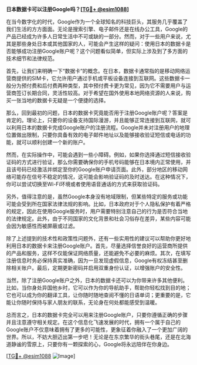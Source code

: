 **日本数据卡可以注册Google吗？[[TG💪+ @esim1088](https://t.me/s/esim1088)]**

在当今数字化的时代，Google作为一个全球知名的科技巨头，其服务几乎覆盖了我们生活的方方面面。无论是搜索引擎、电子邮件还是在线办公工具，Google的产品已经成为许多人日常生活中不可或缺的一部分。然而，对于一些用户来说，尤其是那些身处日本或其他国家的人，可能会产生这样的疑问：使用日本的数据卡是否能够成功注册Google账户呢？这个问题看似简单，但实际上涉及到了多方面的技术细节和法律规范。

首先，让我们来明确一下“数据卡”的概念。在日本，数据卡通常指的是移动网络运营商提供的SIM卡，它允许用户通过手机或平板设备连接到互联网。这些数据卡一般分为预付费和后付费两种类型，其中预付费卡更为常见，因为它不需要用户与运营商签订长期合同，灵活性较高。对于希望在国外使用本地网络资源的人来说，购买一张当地的数据卡无疑是一个便捷的选择。

那么，回到最初的问题，日本的数据卡究竟能否用于注册Google账户呢？答案是肯定的。理论上，只要你的设备支持国际漫游，并且能够正常连接到互联网，就可以利用日本的数据卡完成Google账户的注册流程。Google并未对注册用户的地理位置做出限制，只要你具备有效的电子邮件地址以及能够接收验证短信或电话的功能，就可以顺利创建一个新的账户。

然而，在实际操作中，可能会遇到一些小障碍。例如，如果你选择通过短信接收验证码的方式进行验证，那么你需要确保你的手机号码能够在日本境内正常使用，并且该号码已经激活并绑定至你的Google账户申请页面。此外，部分地区的移动网络可能存在信号不稳定的情况，这可能会影响验证码的及时送达。在这种情况下，你可以尝试切换至Wi-Fi环境或者使用语音通话的方式来获取验证码。

另外，值得注意的是，虽然Google本身没有地域限制，但某些特定的服务或功能可能会受到所在国家法律法规的影响。比如，日本政府对于个人隐私保护有着严格的规定，因此在使用Google服务时，用户需要特别注意自己的行为是否符合当地的法律规定。此外，由于不同国家的文化背景和社会习俗存在差异，某些内容可能会因为敏感性而被屏蔽或过滤。

除了上述提到的技术性和政策性问题外，还有一些实用性的建议可以帮助你更好地利用日本的数据卡来注册Google账户。首先，尽量选择信誉良好的运营商所提供的产品和服务，这样不仅能保证网络质量，还能避免不必要的麻烦。其次，在填写注册信息时务必保持真实准确，因为一旦发现虚假信息，Google有权冻结甚至删除相关账户。最后，定期更新密码并启用双重身份认证，以增强账户的安全性。

当然，除了注册Google账户之外，日本的数据卡还可以为你带来许多其他便利。比如，当你身处异国他乡时，它可以作为你的导航助手，帮助你轻松找到目的地；它也可以成为你的翻译工具，让你随时随地查阅不懂的日语单词；更重要的是，它能让你随时保持与家人朋友的联系，无论身在何处都能感受到温暖。

总而言之，日本的数据卡完全可以用来注册Google账户，只要你遵循正确的步骤并且注意遵守相关规定。在这个信息化飞速发展的时代，拥有一个属于自己的Google账户不仅意味着拥有了更多的可能性，更象征着你融入了一个更加广阔的世界。所以，不妨大胆迈出第一步吧！无论是在东京繁华的街头巷尾，还是在北海道静谧的雪原上，只要你有一颗探索的心，Google将永远陪伴在你身边。

[[TG💪+ @esim1088](https://t.me/s/esim1088) ![Image](https://i.postimg.cc/4NQfJmqS/Snipaste-2025-05-13-00-14-12.png)]